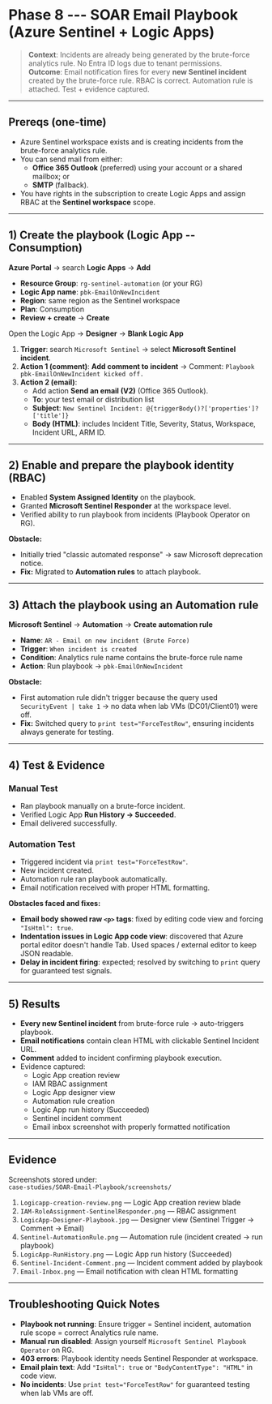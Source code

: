 # Phase 8 --- SOAR Email Playbook (Azure Sentinel + Logic Apps)

> **Context**: Incidents are already being generated by the brute-force
> analytics rule. No Entra ID logs due to tenant permissions.  
> **Outcome**: Email notification fires for every **new Sentinel
> incident** created by the brute-force rule. RBAC is correct.
> Automation rule is attached. Test + evidence captured.

---

## Prereqs (one-time)

- Azure Sentinel workspace exists and is creating incidents from the
  brute-force analytics rule.
- You can send mail from either:
  - **Office 365 Outlook** (preferred) using your account or a
    shared mailbox; or
  - **SMTP** (fallback).
- You have rights in the subscription to create Logic Apps and assign
  RBAC at the **Sentinel workspace** scope.

---

## 1) Create the playbook (Logic App -- Consumption)

**Azure Portal** → search **Logic Apps** → **Add**  
- **Resource Group**: `rg-sentinel-automation` (or your RG)  
- **Logic App name**: `pbk-EmailOnNewIncident`  
- **Region**: same region as the Sentinel workspace  
- **Plan**: Consumption  
- **Review + create** → **Create**

Open the Logic App → **Designer** → **Blank Logic App**  
1. **Trigger**: search `Microsoft Sentinel` → select **Microsoft
Sentinel incident**.  
2. **Action 1 (comment)**: **Add comment to incident** → Comment:
`Playbook pbk-EmailOnNewIncident kicked off.`  
3. **Action 2 (email)**:  
   - Add action **Send an email (V2)** (Office 365 Outlook).  
   - **To**: your test email or distribution list  
   - **Subject**:
     `New Sentinel Incident: @{triggerBody()?['properties']?['title']}`  
   - **Body (HTML)**: includes Incident Title, Severity, Status, Workspace,
     Incident URL, ARM ID.

---

## 2) Enable and prepare the playbook identity (RBAC)

- Enabled **System Assigned Identity** on the playbook.  
- Granted **Microsoft Sentinel Responder** at the workspace level.  
- Verified ability to run playbook from incidents (Playbook Operator
  on RG).

**Obstacle:**  
- Initially tried "classic automated response" → saw Microsoft
  deprecation notice.  
- **Fix:** Migrated to **Automation rules** to attach playbook.

---

## 3) Attach the playbook using an **Automation rule**

**Microsoft Sentinel** → **Automation** → **Create automation rule**

- **Name**: `AR - Email on new incident (Brute Force)`  
- **Trigger**: `When incident is created`  
- **Condition**: Analytics rule name contains the brute-force rule
  name  
- **Action**: Run playbook → `pbk-EmailOnNewIncident`

**Obstacle:**  
- First automation rule didn't trigger because the query used
  `SecurityEvent | take 1` → no data when lab VMs (DC01/Client01) were
  off.  
- **Fix:** Switched query to `print test="ForceTestRow"`, ensuring
  incidents always generate for testing.

---

## 4) Test & Evidence

### Manual Test
- Ran playbook manually on a brute-force incident.  
- Verified Logic App **Run History → Succeeded**.  
- Email delivered successfully.

### Automation Test
- Triggered incident via `print test="ForceTestRow"`.  
- New incident created.  
- Automation rule ran playbook automatically.  
- Email notification received with proper HTML formatting.

**Obstacles faced and fixes:**  
- **Email body showed raw `<p>` tags**: fixed by editing code view and
  forcing `"IsHtml": true`.  
- **Indentation issues in Logic App code view**: discovered that Azure
  portal editor doesn't handle Tab. Used spaces / external editor to keep
  JSON readable.  
- **Delay in incident firing**: expected; resolved by switching to
  `print` query for guaranteed test signals.

---

## 5) Results

- **Every new Sentinel incident** from brute-force rule →
  auto-triggers playbook.  
- **Email notifications** contain clean HTML with clickable Sentinel
  Incident URL.  
- **Comment** added to incident confirming playbook execution.  
- Evidence captured:
  - Logic App creation review  
  - IAM RBAC assignment  
  - Logic App designer view  
  - Automation rule creation  
  - Logic App run history (Succeeded)  
  - Sentinel incident comment  
  - Email inbox screenshot with properly formatted notification

---

## Evidence

Screenshots stored under:  
`case-studies/SOAR-Email-Playbook/screenshots/`

1.  `Logicapp-creation-review.png` — Logic App creation review blade  
2.  `IAM-RoleAssignment-SentinelResponder.png` — RBAC assignment  
3.  `LogicApp-Designer-Playbook.jpg` — Designer view (Sentinel Trigger → Comment → Email)  
4.  `Sentinel-AutomationRule.png` — Automation rule (incident created → run playbook)  
5.  `LogicApp-RunHistory.png` — Logic App run history (Succeeded)  
6.  `Sentinel-Incident-Comment.png` — Incident comment added by playbook  
7.  `Email-Inbox.png` — Email notification with clean HTML formatting  

---

## Troubleshooting Quick Notes

- **Playbook not running**: Ensure trigger = Sentinel incident,
  automation rule scope = correct Analytics rule name.  
- **Manual run disabled**: Assign yourself
  `Microsoft Sentinel Playbook Operator` on RG.  
- **403 errors**: Playbook identity needs Sentinel Responder at
  workspace.  
- **Email plain text**: Add `"IsHtml": true` or
  `"BodyContentType": "HTML"` in code view.  
- **No incidents**: Use `print test="ForceTestRow"` for guaranteed
  testing when lab VMs are off.

